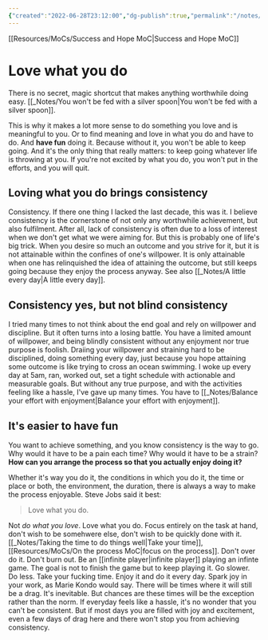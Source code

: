 ```yaml
---
{"created":"2022-06-28T23:12:00","dg-publish":true,"permalink":"/notes/love-what-you-do/","dgPassFrontmatter":true,"updated":"2025-01-19T22:26:00.101+01:00"}
---
```


[[Resources/MoCs/Success and Hope MoC\|Success and Hope MoC]]

# Love what you do 
There is no secret, magic shortcut that makes anything worthwhile doing easy.
[[_Notes/You won't be fed with a silver spoon\|You won't be fed with a silver spoon]].

This is why it makes a lot more sense to do something you love and is meaningful to you. Or to find meaning and love in what you do and have to do. And **have fun** doing it. Because without it, you won't be able to keep going. And it's the only thing that really matters: to keep going whatever life is throwing at you. If you're not excited by what you do, you won't put in the efforts, and you will quit.

## Loving what you do brings consistency

Consistency. If there one thing I lacked the last decade, this was it. 
I believe consistency is the cornerstone of not only any worthwhile achievement, but also fulfilment. After all, lack of consistency is often due to a loss of interest when we don't get what we were aiming for. But this is probably one of life's big trick. When you desire so much an outcome and you strive for it, but it is not attainable within the confines of one's willpower. It is only attainable when one has relinquished the idea of attaining the outcome, but still keeps going because they enjoy the process anyway. 
See also [[_Notes/A little every day\|A little every day]].

## Consistency yes, but not blind consistency
I tried many times to not think about the end goal and rely on willpower and discipline. But it often turns into a losing battle. You have a limited amount of willpower, and being blindly consistent without any enjoyment nor true purpose is foolish. 
Draiing your willpower and straining hard to be disciplined, doing something every day, just because you hope attaining some outcome is like trying to cross an ocean swimming. 
I woke up every day at 5am, ran, worked out, set a tight schedule with actionable and measurable goals. But without any true purpose, and with the activities feeling like a hassle, I've gave up many times. You have to [[_Notes/Balance your effort with enjoyment\|Balance your effort with enjoyment]].
## It's easier to have fun
You want to achieve something, and you know consistency is the way to go. Why would it have to be a pain each time? Why would it have to be a strain? **How can you arrange the process so that you actually enjoy doing it?** 

Whether it's way you do it, the conditions in which you do it, the time or place or both, the environment, the duration, there is always a way to make the process enjoyable. Steve Jobs said it best:
> Love what you do.

Not *do what you love*. Love what you do. Focus entirely on the task at hand, don't wish to be somehwere else, don't wish to be quickly done with it. [[_Notes/Taking the time to do things well\|Take your time]], [[Resources/MoCs/On the process MoC\|focus on the process]]. 
Don't over do it. Don't burn out. Be an [[infinite player\|infinite player]] playing an infinte game. The goal is not to finish the game but to keep playing it. 
Go slower.
Do less.
Take your fucking time.
Enjoy it and do it every day. Spark joy in your work, as Marie Kondo would say. 
There will be times where it will still be a drag. It's inevitable. But chances are these times will be the exception rather than the norm. 
If everyday feels like a hassle, it's no wonder that you can't be consistent.
But if most days you are filled with joy and excitement, even a few days of drag here and there won't stop you from achieving consistency.